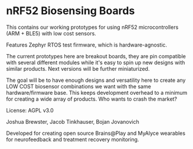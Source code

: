 # nRF52 Biosensing Boards

This contains our working prototypes for using nRF52 microcontrollers (ARM + BLE5) with low cost sensors. 

Features Zephyr RTOS test firmware, which is hardware-agnostic.

The current prototypes here are breakout boards, they are pin compatible with several different modules while it's easy to spin up new designs with similar products. Next versions will be further miniaturized.

The goal will be to have enough designs and versatility here to create any LOW COST biosensor combinations we want with the same hardware/firmware base. This keeps development overhead to a minimum for creating a wide array of products. Who wants to crash the market?

License: AGPL v3.0

Joshua Brewster, Jacob Tinkhauser, Bojan Jovanovich

Developed for creating open source Brains@Play and MyAlyce wearables for neurofeedback and treatment recovery monitoring.